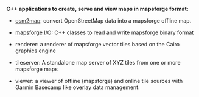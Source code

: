 **C++ applications to create, serve and view maps in mapsforge format:**

- [osm2map](https://github.com/malasiot/mftools/blob/master/src/convert/Readme.md): convert OpenStreetMap data into a mapsforge offline map. 

- [mapsforge I/O](https://github.com/malasiot/mftools/tree/master/src/io): C++ classes to read and write mapsforge binary format

- renderer: a renderer of mapsforge vector tiles based on the Cairo graphics engine

- tileserver: A standalone map server of XYZ tiles from one or more mapsforge maps

- viewer: a viewer of offline (mapsforge) and online tile sources with Garmin Basecamp like overlay data management.
